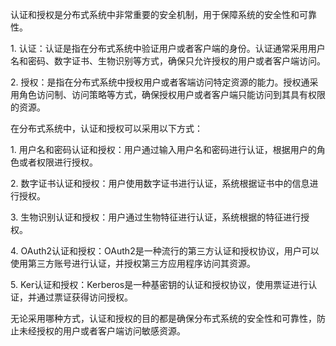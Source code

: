 认证和授权是分布式系统中非常重要的安全机制，用于保障系统的安全性和可靠性。  
  
1. 认证：认证是指在分布式系统中验证用户或者客户端的身份。认证通常采用用户名和密码、数字证书、生物识别等方式，确保只允许授权的用户或者客户端访问。  
  
2. 授权：是指在分布式系统中授权用户或者客端访问特定资源的能力。授权通采用角色访问制、访问策略等方式，确保授权用户或者客户端只能访问到其具有权限的资源。  
  
在分布式系统中，认证和授权可以采用以下方式：  
  
1. 用户名和密码认证和授权：用户通过输入用户名和密码进行认证，根据用户的角色或者权限进行授权。  
  
2. 数字证书认证和授权：用户使用数字证书进行认证，系统根据证书中的信息进行授权。  
  
3. 生物识别认证和授权：用户通过生物特征进行认证，系统根据的特征进行授权。  
  
4. OAuth2认证和授权：OAuth2是一种流行的第三方认证和授权协议，用户可以使用第三方账号进行认证，并授权第三方应用程序访问其资源。  
  
5. Ker认证和授权：Kerberos是一种基密钥的认证和授权协议，使用票证进行认证，并通过票证获得访问授权。  
  
无论采用哪种方式，认证和授权的目的都是确保分布式系统的安全性和可靠性，防止未经授权的用户或者客户端访问敏感资源。